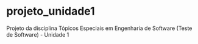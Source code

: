# projeto_unidade1
 Projeto da disciplina Tópicos Especiais em Engenharia de Software (Teste de Software) - Unidade 1

